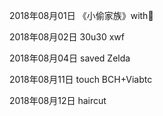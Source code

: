 2018年08月01日
《小偷家族》with🌰

2018年08月02日
30u30 xwf

2018年08月04日
saved Zelda

2018年08月11日
touch BCH+Viabtc

2018年08月12日
haircut